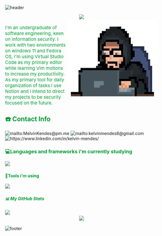 ![header](https://capsule-render.vercel.app/api?type=waving&height=225&color=0:33cc33,100:66ffcc&text=Welcome%20to%20my%20profile!&fontSize=42&fontColor=FFFFFF&fontAlign=50&fontAlignY=35&animation=fadeIn)
<div align="center" href="https://git.io/typing-svg"><img src="https://readme-typing-svg.demolab.com?font=Honk&size=34&pause=1000&color=009933&background=FFFFFF00&center=true&random=false&width=435&lines=Hello+there!"></div>
 <img align="right" width="300" height="250" src="/Coding.gif">
 <p align="left" style="color: #009933; font-size: 15px;">I'm an undergraduate of software engineering, keen on information security. I work with two environments on windows 11 and Fedora OS, i'm using Virtual Studio Code as my primary editor while learning Vim motions to increase my productivity. As my primary tool for daily organization of tasks i use Notion and i intend to direct my projects to be security focused on the future.</p>

<h2 align="left" style="color: #009933">☎️ Contact Info</h2>
  <img src="https://img.shields.io/badge/ProtonMail-8B89CC?style=for-the-badge&logo=protonmail&logoColor=white" alt="mailto:MelvinKendes@pm.me">
  <img src="https://img.shields.io/badge/Gmail-D14836?style=for-the-badge&logo=gmail&logoColor=white"alt="mailto:kelvinmendes8@gmail.com">
  <img src="https://img.shields.io/badge/LinkedIn-0077B5?style=for-the-badge&logo=linkedin&logoColor=white" alt="https://www.linkedin.com/in/kelvin-mendes/">

<h3 align="left" style="color: #009933">💻Languages and frameworks i'm currently studying</h3>
  <img src="https://skillicons.dev/icons?i=c,html,css,js,bootstrap&theme=dark&perline=6"/>

<h4 align="left" style="color: #009933">🔧Tools i'm using</h4>
 <img  src="https://skillicons.dev/icons?i=git,bash,powershell,github,stackoverflow,notion,replit,vim,vscode,codepen,windows,linux&theme=dark&perline=6"/>
    
<h5 align="left" style="color: #009933">📊 My GitHub Stats</h5>
  <img src="https://github-readme-stats.vercel.app/api/top-langs/?username=Md1o1&theme=merko"/>

<div align="center" style="color: #009933">
  <img src="https://komarev.com/ghpvc/?username=Md1o1&color=green&style=flat-square&label=Visits">
</div>

![footer](https://capsule-render.vercel.app/api?type=waving&height=200&color=0:33cc33,100:66ffcc&text=Thanks%20for%20visiting!&fontSize=30&fontColor=FFFFFF&fontAlign=50&fontAlignY=65&animation=fadeIn&section=footer&reversal=true)